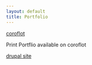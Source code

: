 ```yaml
---
layout: default
title: Portfolio	
---
```


<div class="projects">
    <div class="project coroflot">
    <a href="http://coroflot.com/rjarmand" target="_blank">coroflot</a>
    <p>Print Portflio available on coroflot</p>
    </div>
    <div class="project mydrupal">
    <a href="http://mydrupal.site90.net/" target="_blank">drupal site</a>
    </div>
</div>
